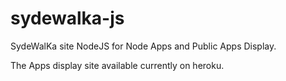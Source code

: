 # sydewalka-js
SydeWalKa site NodeJS for Node Apps and Public Apps Display.

The Apps display site available currently on heroku.
